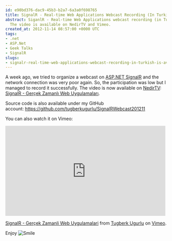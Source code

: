```yaml
---
id: e90bd376-dac9-45b3-b2a7-6a3a0f698765
title: SignalR - Real-time Web Applications Webcast Recording (In Turkish) is Available
abstract: SiganlR - Real-time Web Applications webcast recording (in Turkish) is available.
  The video is available on NedirTV and Vimeo.
created_at: 2012-11-14 08:57:00 +0000 UTC
tags:
- .net
- ASP.Net
- Geek Talks
- SignalR
slugs:
- signalr-real-time-web-applications-webcast-recording-in-turkish-is-available
---
```


<p>A week ago, we tried to organize a webcast on <a href="http://signalr.net">ASP.NET SignalR</a> and the network connection was very poor again. So, the participation was low but I managed to record it successfully. The video is now available on <a href="http://nedirtv.com/">NedirTV</a>: <a href="http://nedirtv.com/video/signalr-gercek-zamanli-web-uygulamalari-webineri">SignalR - Ger&ccedil;ek Zamanlı Web Uygulamaları</a>.</p>
<p>Source code is also available under my GitHub account:&nbsp;<a href="https://github.com/tugberkugurlu/SignalRWebcast201211">https://github.com/tugberkugurlu/SignalRWebcast201211</a></p>
<p>You can also watch it on Vimeo:</p>
<p><iframe width="500" frameborder="0" src="http://player.vimeo.com/video/53206238?badge=0" height="281"></iframe></p>
<p><a href="http://vimeo.com/53206238">SignalR - Ger&ccedil;ek Zamanli Web Uygulamalari</a> from <a href="http://vimeo.com/user6670252">Tugberk Ugurlu</a> on <a href="http://vimeo.com">Vimeo</a>.</p>
<p>Enjoy <img src="http://www.tugberkugurlu.com/Content/images/Uploadedbyauthors/wlw/Adv.NET-Web-API-Webcast-Offline-Recordin_B4B9/wlEmoticon-smile.png" alt="Smile" style="border-style: none;" class="wlEmoticon wlEmoticon-smile" /></p>